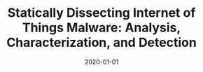 ---
title: "Statically Dissecting Internet of Things Malware: Analysis, Characterization, and Detection"
collection: publications
permalink: /publication/2020-01-01-Statically-Dissecting-Internet-of-Things-Malware-Analysis-Characterization-and-Detection
date: 2020-01-01
venue: 'In the proceedings of Information and Communications Security - 22nd International Conference, ICICS 2020, Copenhagen, Denmark, August 24-26, 2020, Proceedings'
paperurl: 'https://doi.org/10.1007/978-3-030-61078-4\_25'
citation: ' Afsah Anwar,  Hisham Alasmary,  Jeman Park,  An Wang,  Songqing Chen,  David Mohaisen, &quot;Statically Dissecting Internet of Things Malware: Analysis, Characterization, and Detection.&quot; In the proceedings of Information and Communications Security - 22nd International Conference, ICICS, Copenhagen, Denmark, 2020.'
---